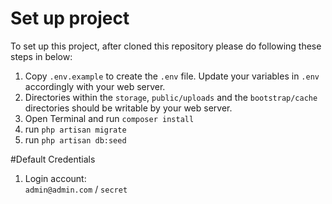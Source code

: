 # Set up project

To set up this project, after cloned this repository please do following these steps in below:

1. Copy `.env.example` to create the `.env` file. Update your variables in `.env` accordingly with your web server.
2. Directories within the `storage`, `public/uploads` and the `bootstrap/cache` directories should be writable by your web server.
3. Open Terminal and run `composer install`
4. run `php artisan migrate`
5. run `php artisan db:seed`

#Default Credentials
1. Login account:     
    `admin@admin.com` / `secret`
        
    
